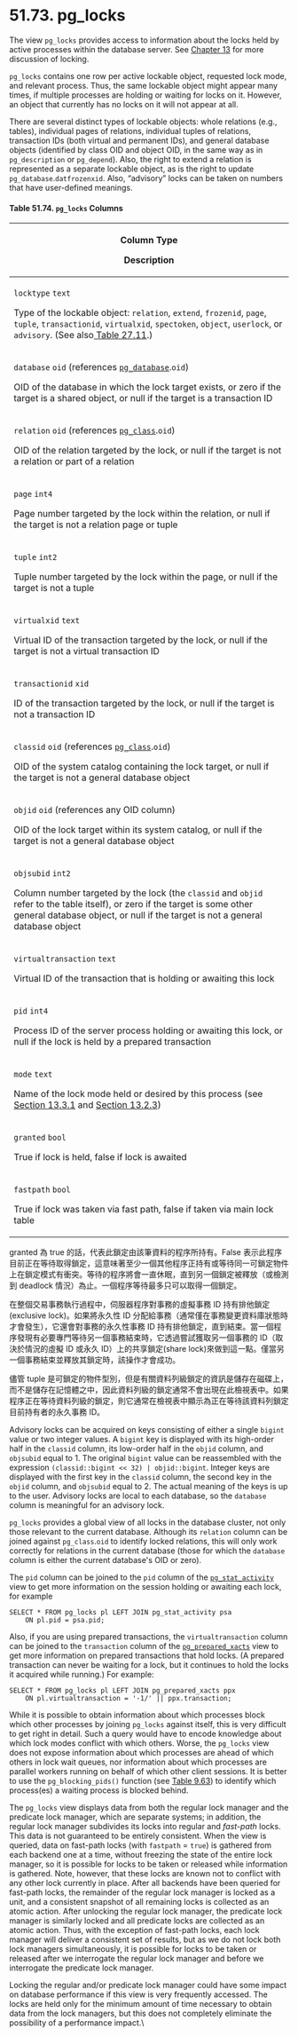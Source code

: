 # 51.73. pg\_locks

The view `pg_locks` provides access to information about the locks held by active processes within the database server. See [Chapter 13](https://www.postgresql.org/docs/13/mvcc.html) for more discussion of locking.

`pg_locks` contains one row per active lockable object, requested lock mode, and relevant process. Thus, the same lockable object might appear many times, if multiple processes are holding or waiting for locks on it. However, an object that currently has no locks on it will not appear at all.

There are several distinct types of lockable objects: whole relations (e.g., tables), individual pages of relations, individual tuples of relations, transaction IDs (both virtual and permanent IDs), and general database objects (identified by class OID and object OID, in the same way as in `pg_description` or `pg_depend`). Also, the right to extend a relation is represented as a separate lockable object, as is the right to update `pg_database`.`datfrozenxid`. Also, “advisory” locks can be taken on numbers that have user-defined meanings.

#### **Table 51.74. `pg_locks` Columns**

| <p>Column Type</p><p>Description</p>                                                                                                                                                                                                                                                                                                                                                                                                                                                                           |
| -------------------------------------------------------------------------------------------------------------------------------------------------------------------------------------------------------------------------------------------------------------------------------------------------------------------------------------------------------------------------------------------------------------------------------------------------------------------------------------------------------------- |
| <p><code>locktype</code> <code>text</code></p><p>Type of the lockable object: <code>relation</code>, <code>extend</code>, <code>frozenid</code>, <code>page</code>, <code>tuple</code>, <code>transactionid</code>, <code>virtualxid</code>, <code>spectoken</code>, <code>object</code>, <code>userlock</code>, or <code>advisory</code>. (See also<a href="../../server-administration/monitoring-database-activity/the-statistics-collector.md#table-27-11-wait-events-of-type-lock"> Table 27.11</a>.)</p> |
| <p><code>database</code> <code>oid</code> (references <a href="https://www.postgresql.org/docs/13/catalog-pg-database.html"><code>pg_database</code></a>.<code>oid</code>)</p><p>OID of the database in which the lock target exists, or zero if the target is a shared object, or null if the target is a transaction ID</p>                                                                                                                                                                                  |
| <p><code>relation</code> <code>oid</code> (references <a href="https://www.postgresql.org/docs/13/catalog-pg-class.html"><code>pg_class</code></a>.<code>oid</code>)</p><p>OID of the relation targeted by the lock, or null if the target is not a relation or part of a relation</p>                                                                                                                                                                                                                         |
| <p><code>page</code> <code>int4</code></p><p>Page number targeted by the lock within the relation, or null if the target is not a relation page or tuple</p>                                                                                                                                                                                                                                                                                                                                                   |
| <p><code>tuple</code> <code>int2</code></p><p>Tuple number targeted by the lock within the page, or null if the target is not a tuple</p>                                                                                                                                                                                                                                                                                                                                                                      |
| <p><code>virtualxid</code> <code>text</code></p><p>Virtual ID of the transaction targeted by the lock, or null if the target is not a virtual transaction ID</p>                                                                                                                                                                                                                                                                                                                                               |
| <p><code>transactionid</code> <code>xid</code></p><p>ID of the transaction targeted by the lock, or null if the target is not a transaction ID</p>                                                                                                                                                                                                                                                                                                                                                             |
| <p><code>classid</code> <code>oid</code> (references <a href="https://www.postgresql.org/docs/13/catalog-pg-class.html"><code>pg_class</code></a>.<code>oid</code>)</p><p>OID of the system catalog containing the lock target, or null if the target is not a general database object</p>                                                                                                                                                                                                                     |
| <p><code>objid</code> <code>oid</code> (references any OID column)</p><p>OID of the lock target within its system catalog, or null if the target is not a general database object</p>                                                                                                                                                                                                                                                                                                                          |
| <p><code>objsubid</code> <code>int2</code></p><p>Column number targeted by the lock (the <code>classid</code> and <code>objid</code> refer to the table itself), or zero if the target is some other general database object, or null if the target is not a general database object</p>                                                                                                                                                                                                                       |
| <p><code>virtualtransaction</code> <code>text</code></p><p>Virtual ID of the transaction that is holding or awaiting this lock</p>                                                                                                                                                                                                                                                                                                                                                                             |
| <p><code>pid</code> <code>int4</code></p><p>Process ID of the server process holding or awaiting this lock, or null if the lock is held by a prepared transaction</p>                                                                                                                                                                                                                                                                                                                                          |
| <p><code>mode</code> <code>text</code></p><p>Name of the lock mode held or desired by this process (see <a href="https://www.postgresql.org/docs/13/explicit-locking.html#LOCKING-TABLES">Section 13.3.1</a> and <a href="https://www.postgresql.org/docs/13/transaction-iso.html#XACT-SERIALIZABLE">Section 13.2.3</a>)</p>                                                                                                                                                                                   |
| <p><code>granted</code> <code>bool</code></p><p>True if lock is held, false if lock is awaited</p>                                                                                                                                                                                                                                                                                                                                                                                                             |
| <p><code>fastpath</code> <code>bool</code></p><p>True if lock was taken via fast path, false if taken via main lock table</p>                                                                                                                                                                                                                                                                                                                                                                                  |

granted 為 true 的話，代表此鎖定由該筆資料的程序所持有。False 表示此程序目前正在等待取得鎖定，這意味著至少一個其他程序正持有或等待同一可鎖定物件上在鎖定模式有衝突。等待的程序將會一直休眠，直到另一個鎖定被釋放（或檢測到 deadlock 情況）為止。一個程序等待最多只可以取得一個鎖定。

在整個交易事務執行過程中，伺服器程序對事務的虛擬事務 ID 持有排他鎖定(exclusive lock)。如果將永久性 ID 分配給事務（通常僅在事務變更資料庫狀態時才會發生），它還會對事務的永久性事務 ID 持有排他鎖定，直到結束。當一個程序發現有必要專門等待另一個事務結束時，它透過嘗試獲取另一個事務的 ID（取決於情況的虛擬 ID 或永久 ID）上的共享鎖定(share lock)來做到這一點。僅當另一個事務結束並釋放其鎖定時，該操作才會成功。

儘管 tuple 是可鎖定的物件型別，但是有關資料列級鎖定的資訊是儲存在磁碟上，而不是儲存在記憶體之中，因此資料列級的鎖定通常不會出現在此檢視表中。如果程序正在等待資料列級的鎖定，則它通常在檢視表中顯示為正在等待該資料列鎖定目前持有者的永久事務 ID。

Advisory locks can be acquired on keys consisting of either a single `bigint` value or two integer values. A `bigint` key is displayed with its high-order half in the `classid` column, its low-order half in the `objid` column, and `objsubid` equal to 1. The original `bigint` value can be reassembled with the expression `(classid::bigint << 32) | objid::bigint`. Integer keys are displayed with the first key in the `classid` column, the second key in the `objid` column, and `objsubid` equal to 2. The actual meaning of the keys is up to the user. Advisory locks are local to each database, so the `database` column is meaningful for an advisory lock.

`pg_locks` provides a global view of all locks in the database cluster, not only those relevant to the current database. Although its `relation` column can be joined against `pg_class`.`oid` to identify locked relations, this will only work correctly for relations in the current database (those for which the `database` column is either the current database's OID or zero).

The `pid` column can be joined to the `pid` column of the [`pg_stat_activity`](https://www.postgresql.org/docs/13/monitoring-stats.html#MONITORING-PG-STAT-ACTIVITY-VIEW) view to get more information on the session holding or awaiting each lock, for example

```
SELECT * FROM pg_locks pl LEFT JOIN pg_stat_activity psa
    ON pl.pid = psa.pid;
```

Also, if you are using prepared transactions, the `virtualtransaction` column can be joined to the `transaction` column of the [`pg_prepared_xacts`](https://www.postgresql.org/docs/13/view-pg-prepared-xacts.html) view to get more information on prepared transactions that hold locks. (A prepared transaction can never be waiting for a lock, but it continues to hold the locks it acquired while running.) For example:

```
SELECT * FROM pg_locks pl LEFT JOIN pg_prepared_xacts ppx
    ON pl.virtualtransaction = '-1/' || ppx.transaction;
```

While it is possible to obtain information about which processes block which other processes by joining `pg_locks` against itself, this is very difficult to get right in detail. Such a query would have to encode knowledge about which lock modes conflict with which others. Worse, the `pg_locks` view does not expose information about which processes are ahead of which others in lock wait queues, nor information about which processes are parallel workers running on behalf of which other client sessions. It is better to use the `pg_blocking_pids()` function (see [Table 9.63](https://www.postgresql.org/docs/13/functions-info.html#FUNCTIONS-INFO-SESSION-TABLE)) to identify which process(es) a waiting process is blocked behind.

The `pg_locks` view displays data from both the regular lock manager and the predicate lock manager, which are separate systems; in addition, the regular lock manager subdivides its locks into regular and _fast-path_ locks. This data is not guaranteed to be entirely consistent. When the view is queried, data on fast-path locks (with `fastpath` = `true`) is gathered from each backend one at a time, without freezing the state of the entire lock manager, so it is possible for locks to be taken or released while information is gathered. Note, however, that these locks are known not to conflict with any other lock currently in place. After all backends have been queried for fast-path locks, the remainder of the regular lock manager is locked as a unit, and a consistent snapshot of all remaining locks is collected as an atomic action. After unlocking the regular lock manager, the predicate lock manager is similarly locked and all predicate locks are collected as an atomic action. Thus, with the exception of fast-path locks, each lock manager will deliver a consistent set of results, but as we do not lock both lock managers simultaneously, it is possible for locks to be taken or released after we interrogate the regular lock manager and before we interrogate the predicate lock manager.

Locking the regular and/or predicate lock manager could have some impact on database performance if this view is very frequently accessed. The locks are held only for the minimum amount of time necessary to obtain data from the lock managers, but this does not completely eliminate the possibility of a performance impact.\
